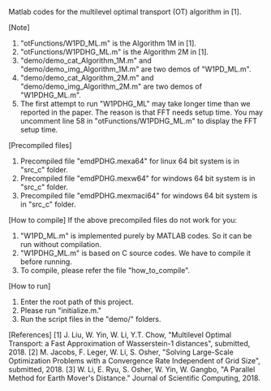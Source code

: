 Matlab codes for the multilevel optimal transport (OT) algorithm in [1].

[Note]
1. "otFunctions/W1PD_ML.m" is the Algorithm 1M in [1].
2. "otFunctions/W1PDHG_ML.m" is the Algorithm 2M in [1].
3. "demo/demo_cat_Algorithm_1M.m" and "demo/demo_img_Algorithm_1M.m" are two demos of "W1PD_ML.m".
4. "demo/demo_cat_Algorithm_2M.m" and "demo/demo_img_Algorithm_2M.m" are two demos of "W1PDHG_ML.m".
5. The first attempt to run "W1PDHG_ML" may take longer time than we reported in the paper. The reason is that FFT needs setup time. You may uncomment line 58 in "otFunctions/W1PDHG_ML.m" to display the FFT setup time.

[Precompiled files]
1. Precompiled file "emdPDHG.mexa64" for linux 64 bit system is in "src_c" folder.
2. Precompiled file "emdPDHG.mexw64" for windows 64 bit system is in "src_c" folder.
3. Precompiled file "emdPDHG.mexmaci64" for windows 64 bit system is in "src_c" folder.

[How to compile]
If the above precompiled files do not work for you:
1. "W1PD_ML.m" is implemented purely by MATLAB codes. So it can be run without compilation.
2. "W1PDHG_ML.m" is based on C source codes. We have to compile it before running.
3. To compile, please refer the file "how_to_compile".

[How to run]
1. Enter the root path of this project.
2. Please run "initialize.m."
3. Run the script files in the "demo/" folders.

[References]
[1] J. Liu, W. Yin, W. Li, Y.T. Chow, "Multilevel Optimal Transport: a Fast Approximation of Wasserstein-1 distances", submitted, 2018.
[2] M. Jacobs, F. Leger, W. Li, S. Osher, "Solving Large-Scale Optimization Problems with a Convergence Rate Independent of Grid Size", submitted, 2018.
[3] W. Li, E. Ryu, S. Osher, W. Yin, W. Gangbo, "A Parallel Method for Earth Mover's Distance." Journal of Scientific Computing, 2018.
